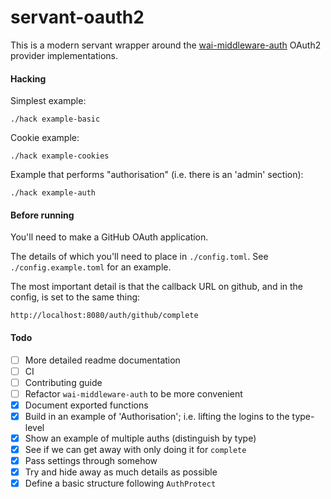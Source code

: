 # servant-oauth2

This is a modern servant wrapper around the
[wai-middleware-auth](https://github.com/fpco/wai-middleware-auth) OAuth2
provider implementations.


#### Hacking

Simplest example:

```
./hack example-basic
```

Cookie example:
```
./hack example-cookies
```

Example that performs "authorisation" (i.e. there is an 'admin' section):
```
./hack example-auth
```

#### Before running

You'll need to make a GitHub OAuth application.

The details of which you'll need to place in `./config.toml`. See
`./config.example.toml` for an example.

The most important detail is that the callback URL on github, and in the
config, is set to the same thing:

```
http://localhost:8080/auth/github/complete
```

#### Todo

- [ ] More detailed readme documentation
- [ ] CI
- [ ] Contributing guide
- [ ] Refactor `wai-middleware-auth` to be more convenient
- [x] Document exported functions
- [x] Build in an example of 'Authorisation'; i.e. lifting the logins to the type-level
- [x] Show an example of multiple auths (distinguish by type)
- [x] See if we can get away with only doing it for `complete`
- [x] Pass settings through somehow
- [x] Try and hide away as much details as possible
- [x] Define a basic structure following `AuthProtect`
